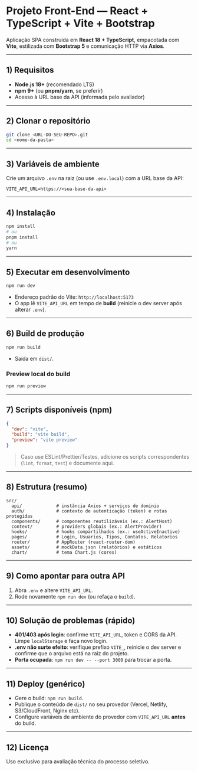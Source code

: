 # Projeto Front-End — React + TypeScript + Vite + Bootstrap

Aplicação SPA construída em **React 18 + TypeScript**, empacotada com **Vite**, estilizada com **Bootstrap 5** e comunicação HTTP via **Axios**.

---

## 1) Requisitos

- **Node.js 18+** (recomendado LTS)
- **npm 9+** (ou **pnpm/yarn**, se preferir)
- Acesso à URL base da API (informada pelo avaliador)

---

## 2) Clonar o repositório

```bash
git clone <URL-DO-SEU-REPO>.git
cd <nome-da-pasta>
```

---

## 3) Variáveis de ambiente

Crie um arquivo `.env` na raiz (ou use `.env.local`) com a URL base da API:

```env
VITE_API_URL=https://<sua-base-da-api>
```

---

## 4) Instalação

```bash
npm install
# ou
pnpm install
# ou
yarn
```

---

## 5) Executar em desenvolvimento

```bash
npm run dev
```

- Endereço padrão do Vite: `http://localhost:5173`
- O app lê `VITE_API_URL` em tempo de **build** (reinicie o dev server após alterar `.env`).

---

## 6) Build de produção

```bash
npm run build
```

- Saída em `dist/`.

### Preview local do build

```bash
npm run preview
```

---

## 7) Scripts disponíveis (npm)

```json
{
  "dev": "vite",
  "build": "vite build",
  "preview": "vite preview"
}
```

> Caso use ESLint/Prettier/Testes, adicione os scripts correspondentes (`lint`, `format`, `test`) e documente aqui.

---

## 8) Estrutura (resumo)

```
src/
  api/             # instância Axios + serviços de domínio
  auth/            # contexto de autenticação (token) e rotas protegidas
  components/      # componentes reutilizáveis (ex.: AlertHost)
  context/         # providers globais (ex.: AlertProvider)
  hooks/           # hooks compartilhados (ex.: useActiveInactive)
  pages/           # Login, Usuarios, Tipos, Contatos, Relatorios
  router/          # AppRouter (react-router-dom)
  assets/          # mockData.json (relatórios) e estáticos
  chart/           # tema Chart.js (cores)
```

---

## 9) Como apontar para outra API

1. Abra `.env` e altere `VITE_API_URL`.
2. Rode novamente `npm run dev` (ou refaça o `build`).

---

## 10) Solução de problemas (rápido)

- **401/403 após login**: confirme `VITE_API_URL`, token e CORS da API. Limpe `localStorage` e faça novo login.
- **.env não surte efeito**: verifique prefixo `VITE_`, reinicie o dev server e confirme que o arquivo está na raiz do projeto.
- **Porta ocupada**: `npm run dev -- --port 3000` para trocar a porta.

---

## 11) Deploy (genérico)

- Gere o build: `npm run build`.
- Publique o conteúdo de `dist/` no seu provedor (Vercel, Netlify, S3/CloudFront, Nginx etc).
- Configure variáveis de ambiente do provedor com `VITE_API_URL` **antes** do build.

---

## 12) Licença

Uso exclusivo para avaliação técnica do processo seletivo.
